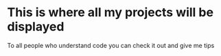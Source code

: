 # This is where all my projects will be displayed

To all people who understand code you can check it out and give me tips
